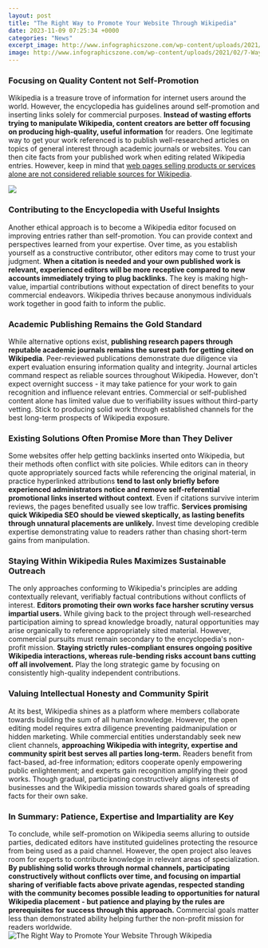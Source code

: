 ```yaml
---
layout: post
title: "The Right Way to Promote Your Website Through Wikipedia"
date: 2023-11-09 07:25:34 +0000
categories: "News"
excerpt_image: http://www.infographicszone.com/wp-content/uploads/2021/02/7-Ways-to-Promote-Your-Website1.jpg
image: http://www.infographicszone.com/wp-content/uploads/2021/02/7-Ways-to-Promote-Your-Website1.jpg
---
```


### Focusing on Quality Content not Self-Promotion
Wikipedia is a treasure trove of information for internet users around the world. However, the encyclopedia has guidelines around self-promotion and inserting links solely for commercial purposes. **Instead of wasting efforts trying to manipulate Wikipedia, content creators are better off focusing on producing high-quality, useful information** for readers. One legitimate way to get your work referenced is to publish well-researched articles on topics of general interest through academic journals or websites. You can then cite facts from your published work when editing related Wikipedia entries. However, keep in mind that [web pages selling products or services alone are not considered reliable sources for Wikipedia](https://yt.io.vn/collection/abdul).

![](https://images.websitebuilderexpert.com/wp-content/uploads/2020/03/04072128/CPT-1158_WBE_Infographic-How-to-Promote-a-Website-1024x534.png)
### Contributing to the Encyclopedia with Useful Insights
Another ethical approach is to become a Wikipedia editor focused on improving entries rather than self-promotion. You can provide context and perspectives learned from your expertise. Over time, as you establish yourself as a constructive contributor, other editors may come to trust your judgment. **When a citation is needed and your own published work is relevant, experienced editors will be more receptive compared to new accounts immediately trying to plug backlinks.** The key is making high-value, impartial contributions without expectation of direct benefits to your commercial endeavors. Wikipedia thrives because anonymous individuals work together in good faith to inform the public.
### Academic Publishing Remains the Gold Standard 
While alternative options exist, **publishing research papers through reputable academic journals remains the surest path for getting cited on Wikipedia**. Peer-reviewed publications demonstrate due diligence via expert evaluation ensuring information quality and integrity. Journal articles command respect as reliable sources throughout Wikipedia. However, don't expect overnight success - it may take patience for your work to gain recognition and influence relevant entries. Commercial or self-published content alone has limited value due to verifiability issues without third-party vetting. Stick to producing solid work through established channels for the best long-term prospects of Wikipedia exposure.
### Existing Solutions Often Promise More than They Deliver
Some websites offer help getting backlinks inserted onto Wikipedia, but their methods often conflict with site policies. While editors can in theory quote appropriately sourced facts while referencing the original material, in practice hyperlinked attributions **tend to last only briefly before experienced administrators notice and remove self-referential promotional links inserted without context**. Even if citations survive interim reviews, the pages benefited usually see low traffic. **Services promising quick Wikipedia SEO should be viewed skeptically, as lasting benefits through unnatural placements are unlikely.** Invest time developing credible expertise demonstrating value to readers rather than chasing short-term gains from manipulation.  
### Staying Within Wikipedia Rules Maximizes Sustainable Outreach
The only approaches conforming to Wikipedia's principles are adding contextually relevant, verifiably factual contributions without conflicts of interest. **Editors promoting their own works face harsher scrutiny versus impartial users.** While giving back to the project through well-researched participation aiming to spread knowledge broadly, natural opportunities may arise organically to reference appropriately sited material. However, commercial pursuits must remain secondary to the encyclopedia's non-profit mission. **Staying strictly rules-compliant ensures ongoing positive Wikipedia interactions, whereas rule-bending risks account bans cutting off all involvement.** Play the long strategic game by focusing on consistently high-quality independent contributions.
### Valuing Intellectual Honesty and Community Spirit
At its best, Wikipedia shines as a platform where members collaborate towards building the sum of all human knowledge. However, the open editing model requires extra diligence preventing paidmanipulation or hidden marketing. While commercial entities understandably seek new client channels, **approaching Wikipedia with integrity, expertise and community spirit best serves all parties long-term.** Readers benefit from fact-based, ad-free information; editors cooperate openly empowering public enlightenment; and experts gain recognition amplifying their good works. Though gradual, participating constructively aligns interests of businesses and the Wikipedia mission towards shared goals of spreading facts for their own sake.
### In Summary: Patience, Expertise and Impartiality are Key
To conclude, while self-promotion on Wikipedia seems alluring to outside parties, dedicated editors have instituted guidelines protecting the resource from being used as a paid channel. However, the open project also leaves room for experts to contribute knowledge in relevant areas of specialization. **By publishing solid works through normal channels, participating constructively without conflicts over time, and focusing on impartial sharing of verifiable facts above private agendas, respected standing with the community becomes possible leading to opportunities for natural Wikipedia placement - but patience and playing by the rules are prerequisites for success through this approach.** Commercial goals matter less than demonstrated ability helping further the non-profit mission for readers worldwide.
![The Right Way to Promote Your Website Through Wikipedia](http://www.infographicszone.com/wp-content/uploads/2021/02/7-Ways-to-Promote-Your-Website1.jpg)
